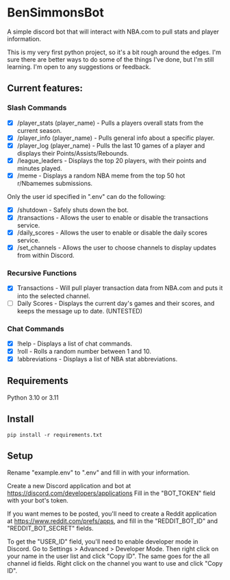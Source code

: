 # BenSimmonsBot
A simple discord bot that will interact with NBA.com to pull stats and player information.

This is my very first python project, so it's a bit rough around the edges. I'm sure there are better ways to do some of the things I've done, but I'm still learning. I'm open to any suggestions or feedback.
## Current features:
### Slash Commands
- [x] /player_stats (player_name) - Pulls a players overall stats from the current season.
- [x] /player_info (player_name) - Pulls general info about a specific player.
- [x] /player_log (player_name) - Pulls the last 10 games of a player and displays their Points/Assists/Rebounds.
- [x] /league_leaders - Displays the top 20 players, with their points and minutes played.
- [x] /meme - Displays a random NBA meme from the top 50 hot r/Nbamemes submissions.

Only the user id specified in ".env" can do the following:
- [x] /shutdown - Safely shuts down the bot.
- [x] /transactions - Allows the user to enable or disable the transactions service.
- [x] /daily_scores - Allows the user to enable or disable the daily scores service.
- [x] /set_channels - Allows the user to choose channels to display updates from within Discord.

### Recursive Functions
- [x] Transactions - Will pull player transaction data from NBA.com and puts it into the selected channel.
- [ ] Daily Scores - Displays the current day's games and their scores, and keeps the message up to date. (UNTESTED)

### Chat Commands
- [x] !help - Displays a list of chat commands.
- [x] !roll - Rolls a random number between 1 and 10.
- [x] !abbreviations - Displays a list of NBA stat abbreviations.

## Requirements
Python 3.10 or 3.11

## Install
`pip install -r requirements.txt`

## Setup
Rename "example.env" to ".env" and fill in with your information.

Create a new Discord application and bot at https://discord.com/developers/applications
Fill in the "BOT_TOKEN" field with your bot's token.

If you want memes to be posted, you'll need to create a Reddit application at https://www.reddit.com/prefs/apps, and fill in the "REDDIT_BOT_ID" and "REDDIT_BOT_SECRET" fields.

To get the "USER_ID" field, you'll need to enable developer mode in Discord. Go to Settings > Advanced > Developer Mode. Then right click on your name in the user list and click "Copy ID". The same goes for the all channel id fields. Right click on the channel you want to use and click "Copy ID".
